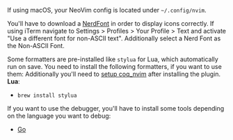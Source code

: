 If using macOS, your NeoVim config is located under `~/.config/nvim`.

You'll have to download a [NerdFont](https://www.nerdfonts.com/font-downloads) in order to display icons correctly. If using iTerm navigate to Settings > Profiles > Your Profile > Text and activate "Use a different font for non-ASCII text". Additionally select a Nerd Font as the Non-ASCII Font.

Some formatters are pre-installed like `stylua` for Lua, which automatically run on save. You need to install the following formatters, if you want to use them:
Additionally you'll need to [setup coq_nvim](https://github.com/ms-jpq/coq_nvim?tab=readme-ov-file#installation) after installing the plugin.
**Lua**:
- `brew install stylua`

If you want to use the debugger, you'll have to install some tools depending on the language you want to debug:
- [Go](https://github.com/mfussenegger/nvim-dap/wiki/Debug-Adapter-installation#go)
